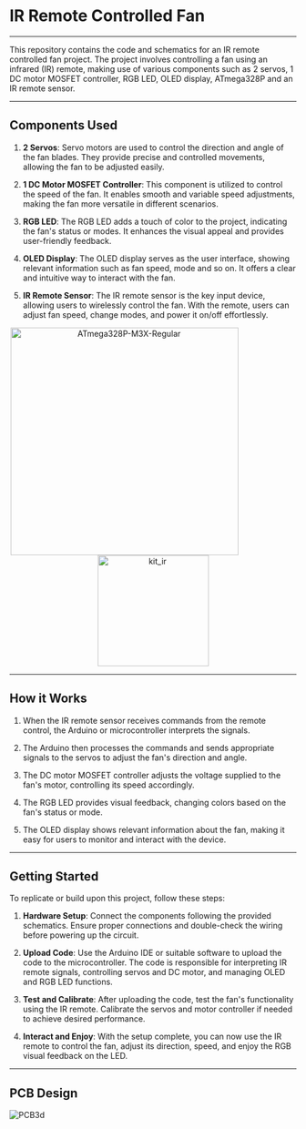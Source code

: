 # IR Remote Controlled Fan
---

This repository contains the code and schematics for an IR remote controlled fan project. The project involves controlling a fan using an infrared (IR) remote, making use of various components such as 2 servos, 1 DC motor MOSFET controller, RGB LED, OLED display, ATmega328P and an IR remote sensor.

---
## Components Used
1. **2 Servos**: Servo motors are used to control the direction and angle of the fan blades. They provide precise and controlled movements, allowing the fan to be adjusted easily.

2. **1 DC Motor MOSFET Controller**: This component is utilized to control the speed of the fan. It enables smooth and variable speed adjustments, making the fan more versatile in different scenarios.

3. **RGB LED**: The RGB LED adds a touch of color to the project, indicating the fan's status or modes. It enhances the visual appeal and provides user-friendly feedback.

4. **OLED Display**: The OLED display serves as the user interface, showing relevant information such as fan speed, mode and so on. It offers a clear and intuitive way to interact with the fan.

5. **IR Remote Sensor**: The IR remote sensor is the key input device, allowing users to wirelessly control the fan. With the remote, users can adjust fan speed, change modes, and power it on/off effortlessly.

<p align="center">
  <img src="https://github.com/dojitha-mirihagalla/Altium-Designs/assets/126095827/cfdf3865-c1d1-4ee9-a753-9d6978afa5d7" width="400" alt="ATmega328P-M3X-Regular", style="margin-right: 100px;">
  
  <img src="https://github.com/dojitha-mirihagalla/Altium-Designs/assets/126095827/45d4d858-425a-4350-9f47-8caa9bda9c58" width="195" alt="kit_ir">
</p>

---

## How it Works

1. When the IR remote sensor receives commands from the remote control, the Arduino or microcontroller interprets the signals.

2. The Arduino then processes the commands and sends appropriate signals to the servos to adjust the fan's direction and angle.

3. The DC motor MOSFET controller adjusts the voltage supplied to the fan's motor, controlling its speed accordingly.

4. The RGB LED provides visual feedback, changing colors based on the fan's status or mode.

5. The OLED display shows relevant information about the fan, making it easy for users to monitor and interact with the device.

---

## Getting Started

To replicate or build upon this project, follow these steps:

1. **Hardware Setup**: Connect the components following the provided schematics. Ensure proper connections and double-check the wiring before powering up the circuit.

2. **Upload Code**: Use the Arduino IDE or suitable software to upload the code to the microcontroller. The code is responsible for interpreting IR remote signals, controlling servos and DC motor, and managing OLED and RGB LED functions.

3. **Test and Calibrate**: After uploading the code, test the fan's functionality using the IR remote. Calibrate the servos and motor controller if needed to achieve desired performance.

4. **Interact and Enjoy**: With the setup complete, you can now use the IR remote to control the fan, adjust its direction, speed, and enjoy the RGB visual feedback on the LED.

---

## PCB Design
![PCB3d](https://github.com/dojitha-mirihagalla/Altium-Designs/assets/126095827/931936fa-9051-41a6-a1d0-4cab088f365b)


